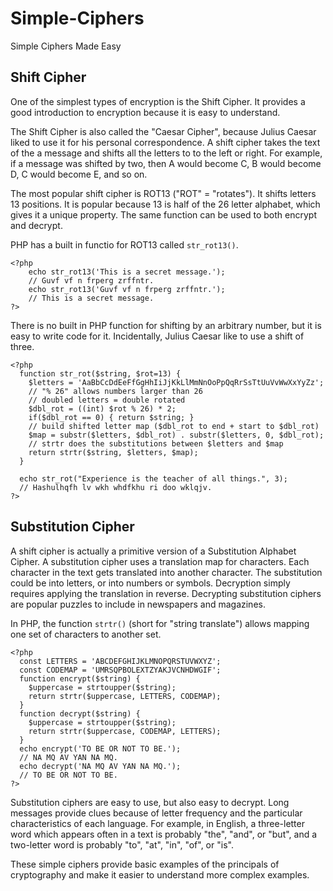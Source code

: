 # Simple-Ciphers
Simple Ciphers Made Easy

## Shift Cipher

One of the simplest types of encryption is the Shift Cipher. It provides a good introduction to encryption because it is easy to understand.

The Shift Cipher is also called the "Caesar Cipher", because Julius Caesar liked to use it for his personal correspondence. A shift cipher takes the text of the a message and shifts all the letters to to the left or right. For example, if a message was shifted by two, then A would become C, B would become D, C would become E, and so on.

The most popular shift cipher is ROT13 ("ROT" = "rotates"). It shifts letters 13 positions. It is popular because 13 is half of the 26 letter alphabet, which gives it a unique property. The same function can be used to both encrypt and decrypt.

PHP has a built in functio for ROT13 called `str_rot13()`.

    <?php
        echo str_rot13('This is a secret message.');
        // Guvf vf n frperg zrffntr.
        echo str_rot13('Guvf vf n frperg zrffntr.');
        // This is a secret message.
    ?>

There is no built in PHP function for shifting by an arbitrary number, but it is easy to write code for it. Incidentally, Julius Caesar like to use a shift of three.

    <?php
      function str_rot($string, $rot=13) {
        $letters = 'AaBbCcDdEeFfGgHhIiJjKkLlMmNnOoPpQqRrSsTtUuVvWwXxYyZz';
        // "% 26" allows numbers larger than 26
        // doubled letters = double rotated
        $dbl_rot = ((int) $rot % 26) * 2;
        if($dbl_rot == 0) { return $string; }
        // build shifted letter map ($dbl_rot to end + start to $dbl_rot)
        $map = substr($letters, $dbl_rot) . substr($letters, 0, $dbl_rot);
        // strtr does the substitutions between $letters and $map
        return strtr($string, $letters, $map);
      }

      echo str_rot("Experience is the teacher of all things.", 3);
      // Hashulhqfh lv wkh whdfkhu ri doo wklqjv.
    ?>
    
## Substitution Cipher

A shift cipher is actually a primitive version of a Substitution Alphabet Cipher. A substitution cipher uses a translation map for characters. Each character in the text gets translated into another character. The substitution could be into letters, or into numbers or symbols. Decryption simply requires applying the translation in reverse. Decrypting substitution ciphers are popular puzzles to include in newspapers and magazines.

In PHP, the function `strtr()` (short for "string translate") allows mapping one set of characters to another set.

    <?php
      const LETTERS = 'ABCDEFGHIJKLMNOPQRSTUVWXYZ';
      const CODEMAP = 'UMRSQPBOLEXTZYAKJVCNHDWGIF';
      function encrypt($string) {
        $uppercase = strtoupper($string);
        return strtr($uppercase, LETTERS, CODEMAP);
      }
      function decrypt($string) {
        $uppercase = strtoupper($string);
        return strtr($uppercase, CODEMAP, LETTERS);
      }
      echo encrypt('TO BE OR NOT TO BE.');
      // NA MQ AV YAN NA MQ.
      echo decrypt('NA MQ AV YAN NA MQ.');
      // TO BE OR NOT TO BE.
    ?>
    
Substitution ciphers are easy to use, but also easy to decrypt. Long messages provide clues because of letter frequency and the particular characteristics of each language. For example, in English, a three-letter word which appears often in a text is probably "the", "and", or "but", and a two-letter word is probably "to", "at", "in", "of", or "is".

These simple ciphers provide basic examples of the principals of cryptography and make it easier to understand more complex examples.
